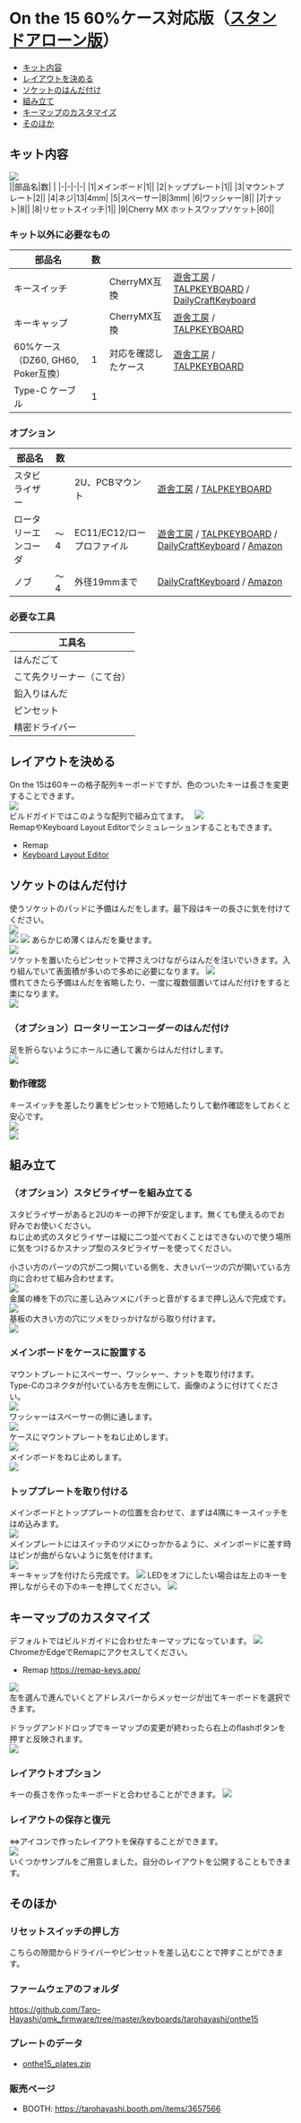 # On the 15 60%ケース対応版（[スタンドアローン版](https://github.com/Taro-Hayashi/On-the-15/blob/main/README_SA.md)）
- [キット内容](#キット内容)
- [レイアウトを決める](#レイアウトを決める)
- [ソケットのはんだ付け](#ソケットのはんだ付け)
- [組み立て](#組み立て)
- [キーマップのカスタマイズ](#キーマップのカスタマイズ)
- [そのほか](#そのほか)

## キット内容
![](img/IMG_6310.jpg)  
||部品名|数| |
|-|-|-|-|
|1|メインボード|1||
|2|トッププレート|1||
|3|マウントプレート|2||
|4|ネジ|13|4mm|
|5|スペーサー|8|3mm|
|6|ワッシャー|8||
|7|ナット|8||
|8|リセットスイッチ|1||
|9|Cherry MX ホットスワップソケット|60||

### キット以外に必要なもの
|部品名|数|||
|-|-|-|-|
|キースイッチ||CherryMX互換|[遊舎工房](https://shop.yushakobo.jp/collections/all-switches/cherry-mx-%E4%BA%92%E6%8F%9B-%E3%82%B9%E3%82%A4%E3%83%83%E3%83%81) / [TALPKEYBOARD](https://talpkeyboard.net/?category_id=59cf8860ed05e668db003f5d) / [DailyCraftKeyboard](https://shop.dailycraft.jp/collections/mx-switches)|
|キーキャップ||CherryMX互換|[遊舎工房](https://shop.yushakobo.jp/collections/keycaps/cherry-mx-%E4%BA%92%E6%8F%9B-%E3%82%AD%E3%83%BC%E3%82%AD%E3%83%A3%E3%83%83%E3%83%97) / [TALPKEYBOARD](https://talpkeyboard.net/?category_id=59e2acfaed05e644fd004008)|
|60%ケース（DZ60, GH60, Poker互換）|1|対応を確認したケース|[遊舎工房](https://shop.yushakobo.jp/collections/case/60-%E3%82%B1%E3%83%BC%E3%82%B9) / [TALPKEYBOARD](https://talpkeyboard.net/?category_id=616b94a72b36826570485308)|
|Type-C ケーブル|1|||

### オプション
|部品名|数|||
|-|-|-|-|
|スタビライザー||2U、PCBマウント|[遊舎工房](https://shop.yushakobo.jp/collections/all-keyboard-parts/Stabilizer) / [TALPKEYBOARD](https://talpkeyboard.net/?category_id=5f884b9b3313d216eb50558a)|
|ロータリーエンコーダ|～4|EC11/EC12/ロープロファイル|[遊舎工房](https://shop.yushakobo.jp/search?q=%E3%83%AD%E3%83%BC%E3%82%BF%E3%83%AA%E3%83%BC%E3%82%A8%E3%83%B3%E3%82%B3%E3%83%BC%E3%83%80%E3%83%BC+%E3%83%8E%E3%83%96%E4%BB%98%E3%81%8D) / [TALPKEYBOARD](https://talpkeyboard.net/items/5f3f1a597df28129f2fd4b0f) / [DailyCraftKeyboard](https://shop.dailycraft.jp/products/encoder_low) / [Amazon](https://www.amazon.co.jp/s?k=EC11+%E3%82%A8%E3%83%B3%E3%82%B3%E3%83%BC%E3%83%80%E3%83%BC&language=ja_JP)|
|ノブ|～4|外径19mmまで|[DailyCraftKeyboard](https://shop.dailycraft.jp/products/encoder_lowprofile_knob) / [Amazon](https://www.amazon.co.jp/s?k=%E3%82%A8%E3%83%B3%E3%82%B3%E3%83%BC%E3%83%80%E3%83%BC+%E3%83%8E%E3%83%96)|

### 必要な工具
|工具名|
|-|
|はんだごて|
|こて先クリーナー（こて台）|
|鉛入りはんだ|
|ピンセット|
|精密ドライバー|

## レイアウトを決める
On the 15は60キーの格子配列キーボードですが、色のついたキーは長さを変更することできます。  
![](img/layout1.png)  
ビルドガイドではこのような配列で組み立てます。　
![](img/layout2.png)  
RemapやKeyboard Layout Editorでシミュレーションすることもできます。  
- Remap
- [Keyboard Layout Editor](http://www.keyboard-layout-editor.com/#/gists/feebeb1f95b04ed5593eb9c8289f1239)
## ソケットのはんだ付け
使うソケットのパッドに予備はんだをします。最下段はキーの長さに気を付けてください。  
![](img/IMG_6119.JPEG)  
![](img/IMG_6120.JPEG) 
![](img/IMG_6123.JPEG) 
あらかじめ薄くはんだを乗せます。  
![](img/IMG_6124.JPEG)  
ソケットを置いたらピンセットで押さえつけながらはんだを注いでいきます。入り組んでいて表面積が多いので多めに必要になります。 
![](img/IMG_6125.JPEG)  
慣れてきたら予備はんだを省略したり、一度に複数個置いてはんだ付けをすると楽になります。  
![](img/IMG_6126.JPEG)  

### （オプション）ロータリーエンコーダーのはんだ付け
足を折らないようにホールに通して裏からはんだ付けします。  
![](img/IMG_6128.JPEG)   

### 動作確認
キースイッチを差したり裏をピンセットで短絡したりして動作確認をしておくと安心です。  
![](img/IMG_6129.JPEG)   
![](img/IMG_6131.JPEG)   

## 組み立て
### （オプション）スタビライザーを組み立てる
スタビライザーがあると2Uのキーの押下が安定します。無くても使えるのでお好みでお使いください。  
ねじ止め式のスタビライザーは縦に二つ並べておくことはできないので使う場所に気をつけるかスナップ型のスタビライザーを使ってください。  
  
小さい方のパーツの穴が二つ開いている側を、大きいパーツの穴が開いている方向に合わせて組み合わせます。  
![](img/IMG_4416.jpg)  
金属の棒を下の穴に差し込みツメにパチっと音がするまで押し込んで完成です。  
![](img/IMG_4420.jpg)    
基板の大きい方の穴にツメをひっかけながら取り付けます。  
![](img/IMG_6132.JPEG)  

### メインボードをケースに設置する
マウントプレートにスペーサー、ワッシャー、ナットを取り付けます。  
Type-Cのコネクタが付いている方を左側にして、画像のように付けてください。  
![](img/IMG_6133.JPEG)   
ワッシャーはスペーサーの側に通します。  
![](img/IMG_6135.JPEG)   
ケースにマウントプレートをねじ止めします。  
![](img/IMG_6137.JPEG)   
メインボードをねじ止めします。  
![](img/IMG_6266.JPEG)   

### トッププレートを取り付ける
メインボードとトッププレートの位置を合わせて、まずは4隅にキースイッチをはめ込みます。  
![](img/IMG_6268.JPEG)   
メインプレートにはスイッチのツメにひっかかるように、メインボードに差す時はピンが曲がらないように気を付けます。  
![](img/IMG_6144.JPEG)   
キーキャップを付けたら完成です。
![](img/IMG_6148.JPEG) 
LEDをオフにしたい場合は左上のキーを押しながらその下のキーを押してください。
![](img/IMG_6163.JPEG) 

## キーマップのカスタマイズ
デフォルトではビルドガイドに合わせたキーマップになっています。
![](img/layout3.png)
ChromeかEdgeでRemapにアクセスしてください。  
- Remap https://remap-keys.app/

![](img/remap1.png)  
左を選んで進んでいくとアドレスバーからメッセージが出てキーボードを選択できます。  

ドラッグアンドドロップでキーマップの変更が終わったら右上のflashボタンを押すと反映されます。  
![](img/remap2.png)  

### レイアウトオプション
キーの長さを作ったキーボードと合わせることができます。
![](img/layoutoption.png)  
### レイアウトの保存と復元
⇔アイコンで作ったレイアウトを保存することができます。  
![](img/savekeymap.png)  
いくつかサンプルをご用意しました。自分のレイアウトを公開することもできます。

## そのほか
### リセットスイッチの押し方
こちらの隙間からドライバーやピンセットを差し込むことで押すことができます。

### ファームウェアのフォルダ
https://github.com/Taro-Hayashi/qmk_firmware/tree/master/keyboards/tarohayashi/onthe15

### プレートのデータ
- [onthe15_plates.zip]()

### 販売ページ
- BOOTH: https://tarohayashi.booth.pm/items/3657566
